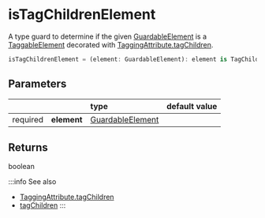 # isTagChildrenElement

A type guard to determine if the given [GuardableElement](/tracking/browser/api-reference/definitions/GuardableElement.md) is a [TaggableElement](/tracking/browser/api-reference/definitions/TaggableElement.md) decorated with [TaggingAttribute.tagChildren](/tracking/browser/api-reference/definitions/TaggingAttribute.md#taggingattributetagchildren).

```typescript
isTagChildrenElement = (element: GuardableElement): element is TagChildrenElement => boolean
```

## Parameters
|          |             | type                                                                        | default value
| :-:      | :--         | :--                                                                         | :--           
| required | **element** | [GuardableElement](/tracking/browser/api-reference/definitions/GuardableElement.md) |

## Returns
boolean

:::info See also
- [TaggingAttribute.tagChildren](/tracking/browser/api-reference/definitions/TaggingAttribute.md#taggingattributetagchildren)
- [tagChildren](/tracking/browser/api-reference/locationTaggers/tagChildren.md)
:::
